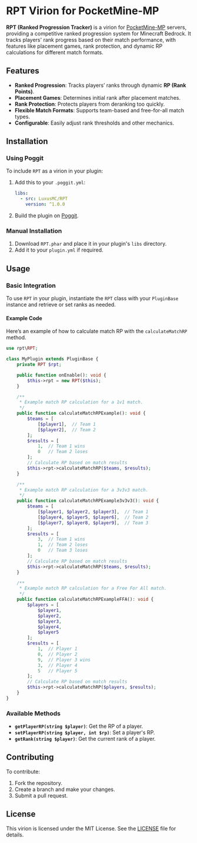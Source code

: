 
# RPT Virion for PocketMine-MP

**RPT (Ranked Progression Tracker)** is a virion for [PocketMine-MP](https://pmmp.io/) servers, providing a competitive ranked progression system for Minecraft Bedrock. It tracks players' rank progress based on their match performance, with features like placement games, rank protection, and dynamic RP calculations for different match formats.

## Features

- **Ranked Progression**: Tracks players’ ranks through dynamic **RP (Rank Points)**.
- **Placement Games**: Determines initial rank after placement matches.
- **Rank Protection**: Protects players from deranking too quickly.
- **Flexible Match Formats**: Supports team-based and free-for-all match types.
- **Configurable**: Easily adjust rank thresholds and other mechanics.

## Installation

### Using Poggit

To include `RPT` as a virion in your plugin:

1. Add this to your `.poggit.yml`:

   ```yaml
   libs:
     - src: LuxusMC/RPT
       version: ^1.0.0
   ```

2. Build the plugin on [Poggit](https://poggit.pmmp.io/ci).

### Manual Installation

1. Download `RPT.phar` and place it in your plugin's `libs` directory.
2. Add it to your `plugin.yml` if required.

## Usage

### Basic Integration

To use `RPT` in your plugin, instantiate the `RPT` class with your `PluginBase` instance and retrieve or set ranks as needed.

#### Example Code

Here’s an example of how to calculate match RP with the `calculateMatchRP` method.

```php
use rpt\RPT;

class MyPlugin extends PluginBase {
    private RPT $rpt;

    public function onEnable(): void {
        $this->rpt = new RPT($this);
    }

    /**
     * Example match RP calculation for a 1v1 match.
     */
    public function calculateMatchRPExample(): void {
        $teams = [
            [$player1],  // Team 1
            [$player2],  // Team 2
        ];
        $results = [
            1,  // Team 1 wins
            0   // Team 2 loses
        ];
        // Calculate RP based on match results
        $this->rpt->calculateMatchRP($teams, $results);
    }

    /**
     * Example match RP calculation for a 3v3v3 match.
     */
    public function calculateMatchRPExample3v3v3(): void {
        $teams = [
            [$player1, $player2, $player3],  // Team 1
            [$player4, $player5, $player6],  // Team 2
            [$player7, $player8, $player9],  // Team 3
        ];
        $results = [
            3,  // Team 1 wins
            1,  // Team 2 loses
            0   // Team 3 loses
        ];
        // Calculate RP based on match results
        $this->rpt->calculateMatchRP($teams, $results);
    }

    /**
     * Example match RP calculation for a Free For All match.
     */
    public function calculateMatchRPExampleFFA(): void {
        $players = [
            $player1,
            $player2,
            $player3,
            $player4,
            $player5
        ];
        $results = [
            1,  // Player 1
            0,  // Player 2
            9,  // Player 3 wins
            3,  // Player 4
            5   // Player 5
        ];
        // Calculate RP based on match results
        $this->rpt->calculateMatchRP($players, $results);
    }
}
```

### Available Methods

- **`getPlayerRP(string $player)`**: Get the RP of a player.
- **`setPlayerRP(string $player, int $rp)`**: Set a player's RP.
- **`getRank(string $player)`**: Get the current rank of a player.

## Contributing

To contribute:

1. Fork the repository.
2. Create a branch and make your changes.
3. Submit a pull request.

## License

This virion is licensed under the MIT License. See the [LICENSE](LICENSE) file for details.
